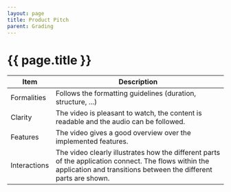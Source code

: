 ```yaml
---
layout: page
title: Product Pitch
parent: Grading
---
```


# {{ page.title }}

| Item | Description |
| --- | --- |
| Formalities | Follows the formatting guidelines (duration, structure, ...) |
| Clarity | The video is pleasant to watch, the content is readable and the audio can be followed. |
| Features | The video gives a good overview over the implemented features. |
| Interactions | The video clearly illustrates how the different parts of the application connect. The flows within the application and transitions between the different parts are shown. |
